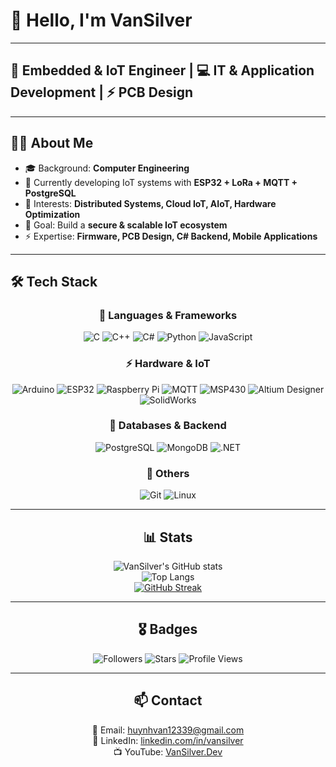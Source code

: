 

# 👋 Hello, I'm VanSilver  

---

## 🚀 Embedded & IoT Engineer | 💻 IT & Application Development | ⚡ PCB Design  

---

## 🧑‍💻 About Me
- 🎓 Background: **Computer Engineering**  
- 🔭 Currently developing IoT systems with **ESP32 + LoRa + MQTT + PostgreSQL**  
- 🌱 Interests: **Distributed Systems, Cloud IoT, AIoT, Hardware Optimization**  
- 🎯 Goal: Build a **secure & scalable IoT ecosystem**  
- ⚡ Expertise: **Firmware, PCB Design, C# Backend, Mobile Applications**  

---
## 🛠️ Tech Stack
<div align="center">

### 🔧 Languages & Frameworks
![C](https://img.shields.io/badge/-C-00599C?logo=c&logoColor=white)
![C++](https://img.shields.io/badge/-C++-00599C?logo=cplusplus&logoColor=white)
![C#](https://img.shields.io/badge/-C%23-239120?logo=c-sharp&logoColor=white)
![Python](https://img.shields.io/badge/-Python-3776AB?logo=python&logoColor=white)
![JavaScript](https://img.shields.io/badge/-JavaScript-F7DF1E?logo=javascript&logoColor=black)

### ⚡ Hardware & IoT
![Arduino](https://img.shields.io/badge/-Arduino-00979D?logo=arduino&logoColor=white)
![ESP32](https://img.shields.io/badge/-ESP32-E7352C?logo=espressif&logoColor=white)
![Raspberry Pi](https://img.shields.io/badge/-RaspberryPi-C51A4A?logo=raspberrypi&logoColor=white)
![MQTT](https://img.shields.io/badge/-MQTT-660066?logo=eclipsemosquitto&logoColor=white)
![MSP430](https://img.shields.io/badge/-MSP430-CC0000?logo=texasinstruments&logoColor=white)
![Altium Designer](https://img.shields.io/badge/-Altium%20Designer-A5915F?logo=altiumdesigner&logoColor=white)
![SolidWorks](https://img.shields.io/badge/-SolidWorks-FF0000?logo=dassaultsystemes&logoColor=white)

### 💾 Databases & Backend
![PostgreSQL](https://img.shields.io/badge/-PostgreSQL-336791?logo=postgresql&logoColor=white)
![MongoDB](https://img.shields.io/badge/-MongoDB-47A248?logo=mongodb&logoColor=white)
![.NET](https://img.shields.io/badge/-.NET-512BD4?logo=dotnet&logoColor=white)

### 🎨 Others
![Git](https://img.shields.io/badge/-Git-F05032?logo=git&logoColor=white)
![Linux](https://img.shields.io/badge/-Linux-FCC624?logo=linux&logoColor=black)

---

## 📊 Stats
![VanSilver's GitHub stats](https://github-readme-stats.vercel.app/api?username=VanSilver&show_icons=true&theme=radical)  
![Top Langs](https://github-readme-stats.vercel.app/api/top-langs/?username=VanSilver&layout=compact&theme=radical)  
[![GitHub Streak](https://streak-stats.demolab.com?user=VanSilver&theme=tokyonight)](https://git.io/streak-stats)  

---

## 🎖️ Badges
![Followers](https://img.shields.io/github/followers/VanSilver?style=social)
![Stars](https://img.shields.io/github/stars/VanSilver?style=social)
![Profile Views](https://komarev.com/ghpvc/?username=VanSilver&color=blue)  

---

## 📫 Contact
📩 Email: huynhvan12339@gmail.com  
💼 LinkedIn: [linkedin.com/in/vansilver](https://www.linkedin.com/in/vansilver1711/)  
📺 YouTube: [VanSilver.Dev](https://www.youtube.com/@vansilver1711)  

</div>

